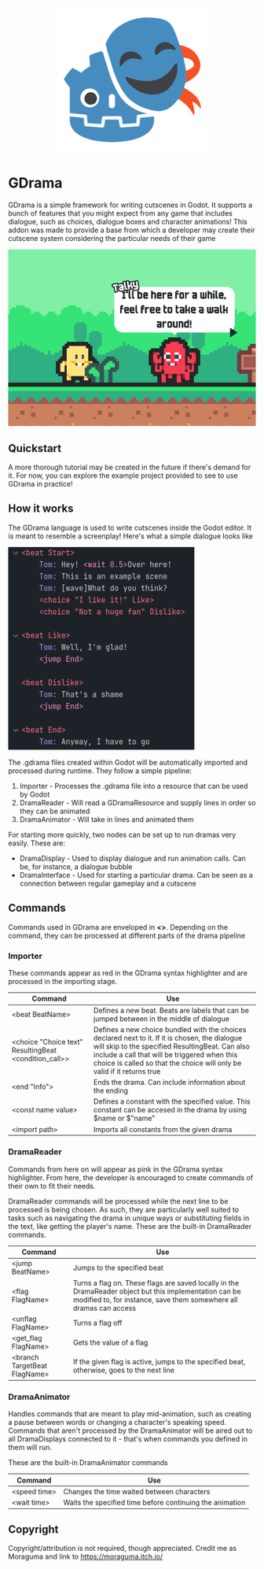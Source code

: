 <p align="center">
  <img src="icon.png" />
</p>


# GDrama
GDrama is a simple framework for writing cutscenes in Godot. It supports a bunch of features that you might expect from any game that includes dialogue, such as choices, dialogue boxes and character animations! This addon was made to provide a base from which a developer may create their cutscene system considering the particular needs of their game

<p align="center">
  <img src="example.png" />
</p>

## Quickstart

A more thorough tutorial may be created in the future if there's demand for it. For now, you can explore the example project provided to see to use GDrama in practice!

## How it works

The GDrama language is used to write cutscenes inside the Godot editor. It is meant to resemble a screenplay! Here's what a simple dialogue looks like

![You can read this in dramas/example.gdrama](gdrama.png)

The .gdrama files created within Godot will be automatically imported and processed during runtime. They follow a simple pipeline:

1. Importer - Processes the .gdrama file into a resource that can be used by Godot
2. DramaReader - Will read a GDramaResource and supply lines in order so they can be animated
3. DramaAnimator - Will take in lines and animated them

For starting more quickly, two nodes can be set up to run dramas very easily. These are:

- DramaDisplay - Used to display dialogue and run animation calls. Can be, for instance, a dialogue bubble
- DramaInterface - Used for starting a particular drama. Can be seen as a connection between regular gameplay and a cutscene

## Commands

Commands used in GDrama are enveloped in **<>**. Depending on the command, they can be processed at different parts of the drama pipeline

### Importer

These commands appear as red in the GDrama syntax highlighter and are processed in the importing stage.

|Command|Use|
|---|---|
|<beat BeatName\>|Defines a new beat. Beats are labels that can be jumped between in the middle of dialogue|
|<choice "Choice text" ResultingBeat <condition_call>>|Defines a new choice bundled with the choices declared next to it. If it is chosen, the dialogue will skip to the specified ResultingBeat. Can also include a call that will be triggered when this choice is called so that the choice will only be valid if it returns true|
|<end "Info">|Ends the drama. Can include information about the ending|
|<const name value\>|Defines a constant with the specified value. This constant can be accesed in the drama by using $name or \$"name"|
|<import path\>|Imports all constants from the given drama|

### DramaReader
Commands from here on will appear as pink in the GDrama syntax highlighter. From here, the developer is encouraged to create commands of their own to fit their needs.

DramaReader commands will be processed while the next line to be processed is being chosen. As such, they are particularly well suited to tasks such as navigating the drama in unique ways or substituting fields in the text, like getting the player's name. These are the built-in DramaReader commands.

|Command|Use|
|---|---|
|<jump BeatName\>|Jumps to the specified beat|
|<flag FlagName\>|Turns a flag on. These flags are saved locally in the DramaReader object but this implementation can be modified to, for instance, save them somewhere all dramas can access|
|<unflag FlagName\>|Turns a flag off|
|<get_flag FlagName\>|Gets the value of a flag|
|<branch TargetBeat FlagName\>|If the given flag is active, jumps to the specified beat, otherwise, goes to the next line|

### DramaAnimator
Handles commands that are meant to play mid-animation, such as creating a pause between words or changing a character's speaking speed. Commands that aren't processed by the DramaAnimator will be aired out to all DramaDisplays connected to it - that's when commands you defined in them will run.

These are the built-in DramaAnimator commands

|Command|Use|
|---|---|
|<speed time\>|Changes the time waited between characters|
|<wait time\>|Waits the specified time before continuing the animation|

## Copyright

Copyright/attribution is not required, though appreciated. Credit me as Moraguma and link to https://moraguma.itch.io/
